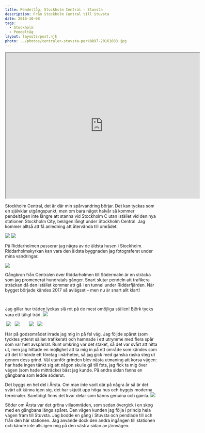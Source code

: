 ```yaml
---
title: Pendeltåg, Stockholm Central - Stuvsta
description: Från Stockholm Central till Stuvsta
date: 2016-10-08
tags:
  - Stockholm
  - Pendeltåg
layout: layouts/post.njk
photo: ../photos/centralen-stuvsta-perk8897-20161008.jpg
---
```

<iframe src="https://www.google.com/maps/d/embed?mid=1KR6vvSRirpj-HFxq53jilZScCYCm8aX-" width="640" height="480"></iframe>

Stockholm Central, det är där min spårvandring börjar. Det kan tyckas som en självklar utgångspunkt, men om bara något halvår så kommer pendeltågen inte längre att stanna vid Stockholm C utan istället vid den nya stationen Stockholm City, belägen långt under Stockholm Central. Jag kommer alltså att få anledning att återvända till området.

<img class="size-full" src="../photos/centralen-stuvsta-perk8817-20161008.jpg"/>

<img class="size-full" src="../photos/centralen-stuvsta-perk8821-20161008.jpg"/>

På Riddarholmen passerar jag några av de äldsta husen i Stockholm. Riddarholmskyrkan kan vara den äldsta byggnaden jag fotograferat under mina vandringar.

<img class="size-large" src="../photos/centralen-stuvsta-perk8824-20161008.jpg" />

Gångbron från Centralen över Riddarholmen till Södermalm är en sträcka som jag promenerat hundratals gånger. Snart slutar pendeln att trafikera sträckan då den istället kommer att gå i en tunnel under Riddarfjärden. När bygget började kändes 2017 så avlägset – men nu är snart allt klart!

<img class="size-full" src="../photos/centralen-stuvsta-perk8827-20161008.jpg" alt=""/>

<img class="size-full" src="../photos/centralen-stuvsta-perk8831-20161008.jpg" alt=""/>

Jag gillar hur träden lyckas slå rot på de mest omöjliga ställen! Björk tycks vara ett tåligt träd.
<img class=" size-large" src="../photos/centralen-stuvsta-perk8834-20161008.jpg" />

<img class="size-full" src="../photos/centralen-stuvsta-perk8835-20161008.jpg" alt=""/>
<img class=" size-large" src="../photos/centralen-stuvsta-perk8839-20161008.jpg" />

<img class="size-full" src="../photos/centralen-stuvsta-perk8841-20161008.jpg" alt=""/>
<img class="size-full" src="../photos/centralen-stuvsta-perk8847-20161008.jpg" alt=""/>

<img class="breakout  size-full" src="../photos/centralen-stuvsta-perk8851-20161008.jpg"/>

<img class="size-full" src="../photos/centralen-stuvsta-perk8854-20161008.jpg" alt=""/>
<img class="size-full" src="../photos/centralen-stuvsta-perk8862-20161008.jpg" alt=""/>

<img class="size-full" src="../photos/centralen-stuvsta-perk8866-20161008.jpg" alt=""/>
<img class="size-full" src="../photos/centralen-stuvsta-perk8875-20161008.jpg" alt=""/>

<img class="size-full" src="../photos/centralen-stuvsta-perk8876-20161008.jpg" alt=""/>
<img class="size-full" src="../photos/centralen-stuvsta-perk8881-20161008.jpg" alt=""/>
<img class="size-full" src="../photos/centralen-stuvsta-perk8879-20161008.jpg" alt=""/>
<img class=" size-large" src="../photos/centralen-stuvsta-perk8888-20161008.jpg" />
<img class="size-full" src="../photos/centralen-stuvsta-perk8893-20161008.jpg" alt=""/>
<img class="size-full" src="../photos/centralen-stuvsta-perk8896-20161008.jpg" alt=""/>
<img class="breakout  size-full" src="../photos/centralen-stuvsta-perk8897-20161008.jpg"/>

Här på godsområdet irrade jag mig in på fel väg. Jag följde spåret (som tycktes ytterst sällan trafikerat) och hamnade i ett utrymme med flera spår som var helt avspärrat. Runt omkring var det staket, så det var svårt att hitta ut, men jag hittade en möjlighet att ta mig in på ett område som kändes som att det tillhörde ett företag i närheten, så jag gick med ganska raska steg ut genom dess grind. Väl utanför grinden blev nästa utmaning att korsa vägen: har hade ingen tänkt sig att någon skulle gå till fots, jag fick ta mig över vägen (som hade mitträcke) bäst jag kunde. På andra sidan fanns en gångbana som ledde söderut.
<img class="size-full" src="../photos/centralen-stuvsta-perk8908-20161008.jpg" alt=""/>
<img class="size-full" src="../photos/centralen-stuvsta-perk8910-20161008.jpg" alt=""/>

Det byggs en hel del i Årsta. Om man inte varit där på några år så är det svårt att känna igen sig, det har skjutit upp höga hus och byggts moderna terminaler. Samtidigt finns det kvar delar som känns genuina och gamla.
<img class=" size-large" src="../photos/centralen-stuvsta-perk8914-20161008.jpg" />
<img class="size-full" src="../photos/centralen-stuvsta-perk8921-20161008.jpg" alt=""/>

Söder om Årsta var det gröna villaområden, som sedan övergick i en skog med en gångbana längs spåret. Den vägen kunden jag följa i princip hela vägen fram till Stuvsta. Jag bodde en gång i Stuvsta och pendlade till och från den här stationen. Jag använde dock den andra ingången till stationen och kände inte alls igen mig på den västra sidan av järnvägen.
<img class="size-full" src="../photos/centralen-stuvsta-perk8924-20161008.jpg" alt=""/>
<img class="size-full" src="../photos/centralen-stuvsta-perk8928-20161008.jpg" alt=""/>
<img class="size-full" src="../photos/centralen-stuvsta-perk8935-20161008.jpg" alt=""/>